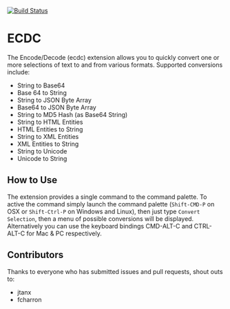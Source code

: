 [![Build Status](https://dev.azure.com/mitchdenny/ecdc/_apis/build/status/mitchdenny.ecdc?branchName=master)](https://dev.azure.com/mitchdenny/ecdc/_build/latest?definitionId=2&branchName=master)

# ECDC

The Encode/Decode (ecdc) extension allows you to quickly convert one or more selections of text to and from various formats. Supported conversions include:

* String to Base64
* Base 64 to String
* String to JSON Byte Array
* Base64 to JSON Byte Array
* String to MD5 Hash (as Base64 String)
* String to HTML Entities
* HTML Entities to String
* String to XML Entities    
* XML Entities to String
* String to Unicode
* Unicode to String

## How to Use

The extension provides a single command to the command palette. To active the command simply launch the command palette (`Shift-CMD-P` on OSX or `Shift-Ctrl-P` on Windows and Linux), then just type `Convert Selection`, then a menu of possible conversions will be displayed. Alternatively you can use the keyboard bindings CMD-ALT-C and CTRL-ALT-C for Mac & PC respectively.

## Contributors

Thanks to everyone who has submitted issues and pull requests, shout outs to:

* jtanx
* fcharron